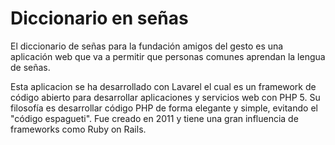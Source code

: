 Diccionario en señas
===================

El diccionario de señas para la fundación amigos del gesto es una aplicación web que va a permitir que personas comunes aprendan la lengua de señas.

Esta aplicacion se ha desarrollado con Lavarel el cual es un framework de código abierto para desarrollar aplicaciones y servicios web con PHP 5. Su filosofía es desarrollar código PHP de forma elegante y simple, evitando el "código espagueti". Fue creado en 2011 y tiene una gran influencia de frameworks como Ruby on Rails.

